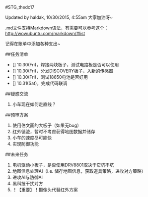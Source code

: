 #STG_thedc17

Updated by haldak, 10/30/2015, 4:55am
大家加油呀~

.md文件支持Markdown语法，有需要可以参考这个：http://wowubuntu.com/markdown/#list

记得在账单中添加各种支出~

##任务清单
- [] 10.30(Fri)，焊接两块板子，测试电路板是否可以使用
- [] 10.30(Fri)，分发DISCOVERY板子，入新的传感器
- [] 10.30(Fri)，测试18650电池是否好用
- [] 10.31(Sat)，完成代码联调

##疑惑交流
1. 小车现在如何走直线？

##预审方案
1. 使用伯文画的大板子（如果无bug）
2. 红外循迹，暂时不考虑获得地图数据并储存
3. 小车的速度尽可能快
4. 实现防御功能

##未来任务
1. 电机驱动小板子，是否使用DRV8801取决于它坑不坑
2. 地图信息处理AI（i.e. 储存地图信息，获取道具策略，进攻对方策略）
3. 进攻AI与防御AI
4. 黑科技干扰对方
5. ！【重要】！摄像头代替红外方案
